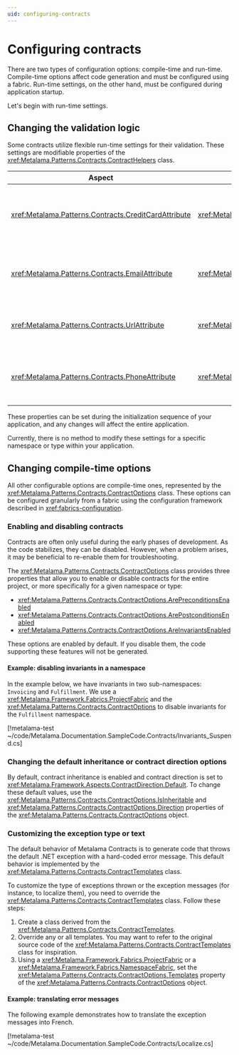 ```yaml
---
uid: configuring-contracts
---
```


# Configuring contracts

There are two types of configuration options: compile-time and run-time. Compile-time options affect code generation and must be configured using a fabric. Run-time settings, on the other hand, must be configured during application startup.

Let's begin with run-time settings.

## Changing the validation logic

Some contracts utilize flexible run-time settings for their validation. These settings are modifiable properties of the <xref:Metalama.Patterns.Contracts.ContractHelpers> class.

| Aspect | Property | Description |
|-----|----|-----|
| <xref:Metalama.Patterns.Contracts.CreditCardAttribute> | <xref:Metalama.Patterns.Contracts.ContractHelpers.IsValidCreditCardNumber> | The `Func<string?, bool>` validates the string as a credit card number. |
| <xref:Metalama.Patterns.Contracts.EmailAttribute>  | <xref:Metalama.Patterns.Contracts.ContractHelpers.EmailRegex> | A regular expression validates the string as an email address. |
| <xref:Metalama.Patterns.Contracts.UrlAttribute>  | <xref:Metalama.Patterns.Contracts.ContractHelpers.UrlRegex> | A regular expression validates the string as a URL. |
| <xref:Metalama.Patterns.Contracts.PhoneAttribute>  | <xref:Metalama.Patterns.Contracts.ContractHelpers.PhoneRegex> | A regular expression validates the string as a phone number. |

These properties can be set during the initialization sequence of your application, and any changes will affect the entire application.

Currently, there is no method to modify these settings for a specific namespace or type within your application.

## Changing compile-time options

All other configurable options are compile-time ones, represented by the <xref:Metalama.Patterns.Contracts.ContractOptions> class. These options can be configured granularly from a fabric using the configuration framework described in <xref:fabrics-configuration>.

### Enabling and disabling contracts

Contracts are often only useful during the early phases of development. As the code stabilizes, they can be disabled. However, when a problem arises, it may be beneficial to re-enable them for troubleshooting.

The <xref:Metalama.Patterns.Contracts.ContractOptions> class provides three properties that allow you to enable or disable contracts for the entire project, or more specifically for a given namespace or type:
* <xref:Metalama.Patterns.Contracts.ContractOptions.ArePreconditionsEnabled>
* <xref:Metalama.Patterns.Contracts.ContractOptions.ArePostconditionsEnabled>
* <xref:Metalama.Patterns.Contracts.ContractOptions.AreInvariantsEnabled>

These options are enabled by default. If you disable them, the code supporting these features will not be generated.

#### Example: disabling invariants in a namespace

In the example below, we have invariants in two sub-namespaces: `Invoicing` and `Fulfillment`. We use a <xref:Metalama.Framework.Fabrics.ProjectFabric> and the <xref:Metalama.Patterns.Contracts.ContractOptions> to disable invariants for the `Fulfillment` namespace.

[!metalama-test ~/code/Metalama.Documentation.SampleCode.Contracts/Invariants_Suspend.cs]

### Changing the default inheritance or contract direction options

By default, contract inheritance is enabled and contract direction is set to <xref:Metalama.Framework.Aspects.ContractDirection.Default>. To change these default values, use the <xref:Metalama.Patterns.Contracts.ContractOptions.IsInheritable> and <xref:Metalama.Patterns.Contracts.ContractOptions.Direction> properties of the <xref:Metalama.Patterns.Contracts.ContractOptions> object.

### Customizing the exception type or text

The default behavior of Metalama Contracts is to generate code that throws the default .NET exception with a hard-coded error message. This default behavior is implemented by the <xref:Metalama.Patterns.Contracts.ContractTemplates> class.

To customize the type of exceptions thrown or the exception messages (for instance, to localize them), you need to override the <xref:Metalama.Patterns.Contracts.ContractTemplates> class. Follow these steps:

1. Create a class derived from the <xref:Metalama.Patterns.Contracts.ContractTemplates>.
2. Override any or all templates. You may want to refer to the original source code of the <xref:Metalama.Patterns.Contracts.ContractTemplates> class for inspiration.
3. Using a <xref:Metalama.Framework.Fabrics.ProjectFabric> or a <xref:Metalama.Framework.Fabrics.NamespaceFabric>, set the <xref:Metalama.Patterns.Contracts.ContractOptions.Templates> property of the <xref:Metalama.Patterns.Contracts.ContractOptions> object.

#### Example: translating error messages

The following example demonstrates how to translate the exception messages into French.

[!metalama-test ~/code/Metalama.Documentation.SampleCode.Contracts/Localize.cs]

